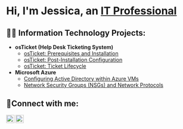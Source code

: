 <h1>Hi, I'm Jessica, an <a href="https://linkedin.com/in/JaneDoe">IT Professional</a></h1>

<h2>👨‍💻 Information Technology Projects:</h2>

- <b>osTicket (Help Desk Ticketing System)</b>
  - [osTicket: Prerequisites and Installation](https://github.com/j3ssrnold/osticket-prereqs)
  - [osTicket: Post-Installation Configuration](https://github.com/j3ssrnold/post-install-config)
  - [osTicket: Ticket Lifecycle](https://github.com/j3ssrnold/ticket-lifecycle)
- <b>Microsoft Azure</b>
  - [Configuring Active Directory within Azure VMs](https://github.com/j3ssrnold/configure-ad)
  - [Network Security Groups (NSGs) and Network Protocols](https://github.com/j3ssrnold/azure-network-protocols)

<h2>🤳Connect with me:</h2>

[<img align="left" alt="Jessica | LinkedIn" width="22px" src="https://cdn.jsdelivr.net/npm/simple-icons@v3/icons/linkedin.svg" />][linkedin]
[<img align="left" alt="Jessica | Instagram" width="22px" src="https://cdn.jsdelivr.net/npm/simple-icons@v3/icons/instagram.svg" />][instagram]

[instagram]: https://www.instagram.com/
[linkedin]: https://linkedin.com/in/J
